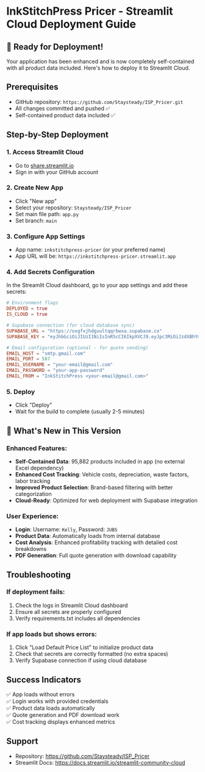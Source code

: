 # InkStitchPress Pricer - Streamlit Cloud Deployment Guide

## 🚀 Ready for Deployment!

Your application has been enhanced and is now completely self-contained with all product data included. Here's how to deploy it to Streamlit Cloud.

## Prerequisites
- GitHub repository: `https://github.com/Staysteady/ISP_Pricer.git`
- All changes committed and pushed ✅
- Self-contained product data included ✅

## Step-by-Step Deployment

### 1. Access Streamlit Cloud
- Go to [share.streamlit.io](https://share.streamlit.io)
- Sign in with your GitHub account

### 2. Create New App
- Click "New app" 
- Select your repository: `Staysteady/ISP_Pricer`
- Set main file path: `app.py`
- Set branch: `main`

### 3. Configure App Settings
- App name: `inkstitchpress-pricer` (or your preferred name)
- App URL will be: `https://inkstitchpress-pricer.streamlit.app`

### 4. Add Secrets Configuration
In the Streamlit Cloud dashboard, go to your app settings and add these secrets:

```toml
# Environment flags
DEPLOYED = true
IS_CLOUD = true

# Supabase connection (for cloud database sync)
SUPABASE_URL = "https://oxgfxjhdguultqqrbwxa.supabase.co"
SUPABASE_KEY = "eyJhbGciOiJIUzI1NiIsInR5cCI6IkpXVCJ9.eyJpc3MiOiJzdXBhYmFzZSIsInJlZiI6Im94Z2Z4amhkZ3V1bHRxcXJid3hhIiwicm9sZSI6ImFub24iLCJpYXQiOjE3NDYyMTg0MzQsImV4cCI6MjA2MTc5NDQzNH0.IAloyZDavDSkIyat3n9-DweNK65WhttTymfT7VzUqS4"

# Email configuration (optional - for quote sending)
EMAIL_HOST = "smtp.gmail.com"
EMAIL_PORT = 587
EMAIL_USERNAME = "your-email@gmail.com"
EMAIL_PASSWORD = "your-app-password"
EMAIL_FROM = "InkStitchPress <your-email@gmail.com>"
```

### 5. Deploy
- Click "Deploy"
- Wait for the build to complete (usually 2-5 minutes)

## 🎉 What's New in This Version

### Enhanced Features:
- **Self-Contained Data**: 95,882 products included in app (no external Excel dependency)
- **Enhanced Cost Tracking**: Vehicle costs, depreciation, waste factors, labor tracking
- **Improved Product Selection**: Brand-based filtering with better categorization
- **Cloud-Ready**: Optimized for web deployment with Supabase integration

### User Experience:
- **Login**: Username: `Kelly`, Password: `JUBS`
- **Product Data**: Automatically loads from internal database
- **Cost Analysis**: Enhanced profitability tracking with detailed cost breakdowns
- **PDF Generation**: Full quote generation with download capability

## Troubleshooting

### If deployment fails:
1. Check the logs in Streamlit Cloud dashboard
2. Ensure all secrets are properly configured
3. Verify requirements.txt includes all dependencies

### If app loads but shows errors:
1. Click "Load Default Price List" to initialize product data
2. Check that secrets are correctly formatted (no extra spaces)
3. Verify Supabase connection if using cloud database

## Success Indicators
✅ App loads without errors  
✅ Login works with provided credentials  
✅ Product data loads automatically  
✅ Quote generation and PDF download work  
✅ Cost tracking displays enhanced metrics  

## Support
- Repository: https://github.com/Staysteady/ISP_Pricer
- Streamlit Docs: https://docs.streamlit.io/streamlit-community-cloud